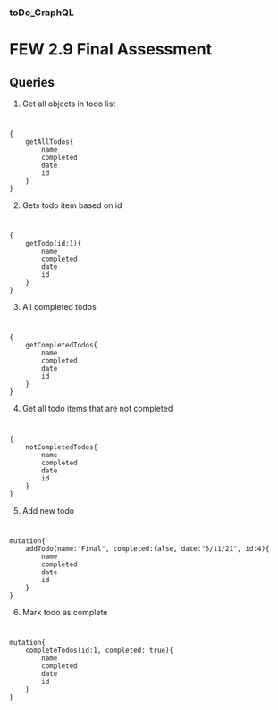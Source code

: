 ### toDo_GraphQL

# FEW 2.9 Final Assessment

## Queries

1. Get all objects in todo list
#
    {
        getAllTodos{
            name
            completed
            date
            id
        }
    }

2. Gets todo item based on id
#
    {
        getTodo(id:1){
            name
            completed
            date
            id
        }
    }

3. All completed todos
#
    {
        getCompletedTodos{
            name
            completed 
            date
            id
        }
    }

4. Get all todo items that are not completed
#
    {
        notCompletedTodos{
            name
            completed
            date
            id
        }
    }

5. Add new todo
#
    mutation{
        addTodo(name:"Final", completed:false, date:"5/11/21", id:4){
            name 
            completed
            date
            id
        }
    }

6. Mark todo as complete
#
    mutation{
        completeTodos(id:1, completed: true){
            name 
            completed
            date
            id
        }
    }


